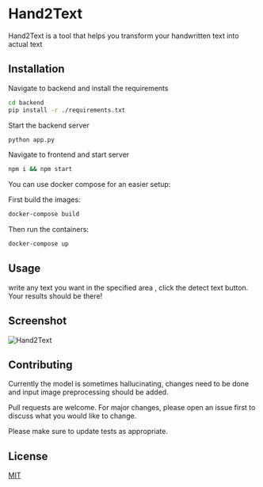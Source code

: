 # Hand2Text

Hand2Text is a tool that helps you transform your handwritten text into actual text
## Installation

Navigate to backend and install the requirements
```bash
cd backend
pip install -r ./requirements.txt
```
Start the backend server
```bash
python app.py
```
Navigate to frontend and start server
```bash
npm i && npm start
```

You can use docker compose for an easier setup:

First build the images:
```bash
docker-compose build
```
Then run the containers:
```bash
docker-compose up
```
## Usage
write any text you want in the specified area , click the detect text button. Your results should be there!

## Screenshot
![Hand2Text](https://github.com/user-attachments/assets/4e7d7e14-3d34-4721-afcd-52577290b64c)

## Contributing
Currently the model is sometimes hallucinating, changes need to be done and input image preprocessing should be added.

Pull requests are welcome. For major changes, please open an issue first
to discuss what you would like to change.

Please make sure to update tests as appropriate.

## License

[MIT](https://choosealicense.com/licenses/mit/)

